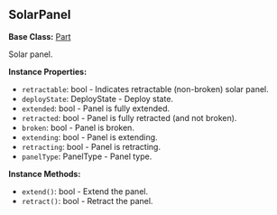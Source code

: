 ## SolarPanel

**Base Class:** [Part](PartBase.md)

Solar panel.


**Instance Properties:**
- `retractable`: bool - Indicates retractable (non-broken) solar panel.
- `deployState`: DeployState - Deploy state.
- `extended`: bool - Panel is fully extended.
- `retracted`: bool - Panel is fully retracted (and not broken).
- `broken`: bool - Panel is broken.
- `extending`: bool - Panel is extending.
- `retracting`: bool - Panel is retracting.
- `panelType`: PanelType - Panel type.

**Instance Methods:**
- `extend()`: bool - Extend the panel.
- `retract()`: bool - Retract the panel.
